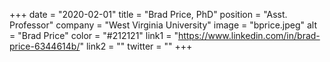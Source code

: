 +++ 
date = "2020-02-01" 
title = "Brad Price, PhD" 
position = "Asst. Professor" 
company = "West Virginia University" 
image = "bprice.jpeg" 
alt = "Brad Price" 
color = "#212121" 
link1 = "https://www.linkedin.com/in/brad-price-6344614b/" 
link2 = ""
twitter = ""
+++